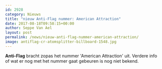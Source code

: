 ```yaml
---
id: 2928
category: Nieuws
title: "nieuw Anti-Flag nummer: American Attraction"
date: 2017-08-18T09:58:15+00:00
author: Seppe Van Ael
layout: post
permalink: /news/nieuw-anti-flag-nummer-american-attraction/
image: antiflag-cr-atomsplitter-billboard-1548.jpg
---
```

**Anti-Flag** bracht zopas het nummer 'American Attraction' uit. Verdere info of wat er nog met het nummer gaat gebeuren is nog niet bekend.
